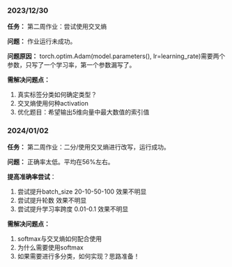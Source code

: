 ### 2023/12/30



**任务：**
第二周作业：尝试使用交叉熵

**问题：**
作业运行未成功。

**问题原因：**
torch.optim.Adam(model.parameters(), lr=learning_rate)需要两个参数，只写了一个学习率，第一个参数漏写了。

**需解决问题点：**

1. 真实标签分类如何确定类型？
2. 交叉熵使用何种activation
3. 优化题目：希望输出5维向量中最大数值的索引值

### 2024/01/02



**任务：**
第二周作业：二分/使用交叉熵进行改写，运行成功。

**问题：**
正确率太低。平均在56%左右。

**提高准确率尝试**：

1. 尝试提升batch_size 20-10-50-100 效果不明显
2.  尝试提升轮数 效果不明显
3. 尝试提升学习率跨度 0.01-0.1 效果不明显

**需解决问题点：**

1. softmax与交叉熵如何配合使用
2. 为什么需要使用softmax
3. 如果需要进行多分类，如何实现？思路准备！
